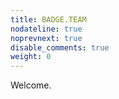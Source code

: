 ```yaml
---
title: BADGE.TEAM
nodateline: true
noprevnext: true
disable_comments: true
weight: 0
---
```


Welcome.
